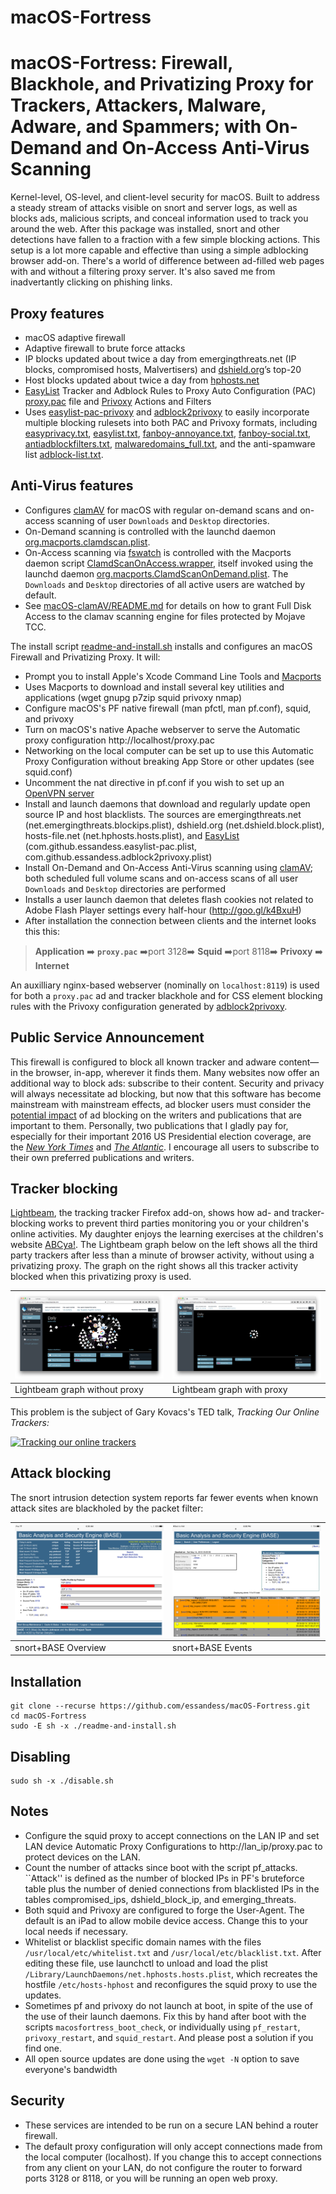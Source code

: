 macOS-Fortress
===========

# macOS-Fortress: Firewall, Blackhole, and Privatizing Proxy for Trackers, Attackers, Malware, Adware, and Spammers; with On-Demand and On-Access Anti-Virus Scanning

Kernel-level, OS-level, and client-level security for macOS. Built to address a steady stream of attacks visible on snort and server logs, as well as blocks ads, malicious scripts, and conceal information used to track you around the web. After this package was installed, snort and other detections have fallen to a fraction with a few simple blocking actions.  This setup is a lot more capable and effective than using a simple adblocking browser add-on. There's a world of difference between ad-filled web pages with and without a filtering proxy server. It's also saved me from inadvertantly clicking on phishing links.

## Proxy features
* macOS adaptive firewall
* Adaptive firewall to brute force attacks
* IP blocks updated about twice a day from emergingthreats.net (IP blocks, compromised hosts, Malvertisers) and [dshield.org](https://secure.dshield.org)’s top-20
* Host blocks updated about twice a day from [hphosts.net](https://www.hosts-file.net)
* [EasyList](https://easylist.to/index.html) Tracker and Adblock Rules to Proxy Auto Configuration (PAC) [proxy.pac](https://raw.githubusercontent.com/essandess/easylist-pac-privoxy/master/proxy.pac) file and [Privoxy](http://www.privoxy.org) Actions and Filters
* Uses [easylist-pac-privoxy](../../../easylist-pac-privoxy) and [adblock2privoxy](../../../adblock2privoxy) to easily incorporate multiple blocking rulesets into both PAC and Privoxy formats, including [easyprivacy.txt](https://easylist.to/easylist/easyprivacy.txt), [easylist.txt](https://easylist.to/easylist/easylist.txt), [fanboy-annoyance.txt](https://easylist.to/easylist/fanboy-annoyance.txt), [fanboy-social.txt](https://easylist.to/easylist/fanboy-social.txt), [antiadblockfilters.txt](https://easylist-downloads.adblockplus.org/antiadblockfilters.txt), [malwaredomains_full.txt](https://easylist-downloads.adblockplus.org/malwaredomains_full.txt), and the anti-spamware list [adblock-list.txt](https://raw.githubusercontent.com/Dawsey21/Lists/master/adblock-list.txt).

## Anti-Virus features
* Configures [clamAV](http://www.clamav.net) for macOS with regular on-demand scans and on-access scanning of user `Downloads` 
and `Desktop` directories.
* On-Demand scanning is controlled with the launchd daemon
[org.macports.clamdscan.plist](../../../macOS-clamAV/blob/master/org.macports.clamdscan.plist).
* On-Access scanning via [fswatch](https://github.com/emcrisostomo/fswatch) is controlled with the Macports daemon script 
[ClamdScanOnAccess.wrapper](../../../macOS-clamAV/blob/master/ClamdScanOnAccess.wrapper), itself invoked using the launchd 
daemon [org.macports.ClamdScanOnDemand.plist](../../../macOS-clamAV/blob/master/org.macports.ClamdScanOnDemand.plist). The 
`Downloads` and `Desktop` directories of all active users are watched by default.
* See [macOS-clamAV/README.md](../../../macOS-clamAV/blob/master/README.md) for details on how to grant Full Disk Access to 
the clamav scanning engine for files protected by Mojave TCC.

The install script [readme-and-install.sh](readme-and-install.sh) installs and configures an macOS Firewall and Privatizing
Proxy. It will:
* Prompt you to install Apple's Xcode Command Line Tools and [Macports](https://www.macports.org/)
* Uses Macports to download and install several key utilities and applications (wget gnupg p7zip squid privoxy nmap)
* Configure macOS's PF native firewall (man pfctl, man pf.conf), squid, and privoxy
* Turn on macOS's native Apache webserver to serve the Automatic proxy configuration http://localhost/proxy.pac
* Networking on the local computer can be set up to use this Automatic Proxy Configuration without breaking App Store or other updates (see squid.conf)
* Uncomment the nat directive in pf.conf if you wish to set up an [OpenVPN server](../../../macos-openvpn-server)
* Install and launch daemons that download and regularly update open source IP and host blacklists. The sources are  emergingthreats.net (net.emergingthreats.blockips.plist), dshield.org (net.dshield.block.plist), hosts-file.net (net.hphosts.hosts.plist), and [EasyList](https://easylist.to) (com.github.essandess.easylist-pac.plist, com.github.essandess.adblock2privoxy.plist)
* Install On-Demand and On-Access Anti-Virus scanning using [clamAV](http://www.clamav.net); both scheduled full volume scans 
and on-access scans of all user `Downloads` and `Desktop` directories are performed
* Installs a user launch daemon that deletes flash cookies not related to Adobe Flash Player settings every half-hour  (http://goo.gl/k4BxuH)
* After installation the connection between clients and the internet looks this this:

> **Application** :arrow_right: **`proxy.pac`** :arrow_right:port 3128:arrow_right: **Squid** :arrow_right:port 8118:arrow_right: **Privoxy**  :arrow_right: **Internet**

An auxilliary nginx-based webserver (nominally on `localhost:8119`) is used for both a `proxy.pac` ad and tracker blackhole and for CSS element blocking rules with the Privoxy configuration generated by [adblock2privoxy](../../../adblock2privoxy).

## Public Service Announcement 

This firewall is configured to block all known tracker and adware content—in the browser, in-app, wherever it finds them. Many websites now offer an additional way to block ads: subscribe to their content. Security and privacy will always necessitate ad blocking, but now that this software has become mainstream with mainstream effects, ad blocker users must consider the [potential impact](http://arstechnica.com/business/2010/03/why-ad-blocking-is-devastating-to-the-sites-you-love/) of ad blocking on the writers and publications that are important to them. Personally, two publications that I gladly pay for, especially for their important 2016 US Presidential election coverage, are the *[New York Times](http://www.nytimes.com)* and *[The Atlantic](http://www.theatlantic.com)*. I encourage all users to subscribe to their own preferred publications and writers.


## Tracker blocking

[Lightbeam](https://www.mozilla.org/en-US/lightbeam/), the tracking tracker Firefox add-on, shows how ad- and tracker-blocking works to prevent third parties monitoring you or your children's online activities. My daughter enjoys the learning exercises at the children's website [ABCya!](http://www.abcya.com). The Lightbeam graph below on the left shows all the third party trackers after less than a minute of browser activity, without using a privatizing proxy. The graph on the right shows all this tracker activity blocked when this privatizing proxy is used.


![Lightbeam graph without proxy](Lightbeam_noproxy.png)| ![Lightbeam graph without proxy](Lightbeam_proxy.png)
------------ | -------------
Lightbeam graph without proxy | Lightbeam graph with proxy

This problem is the subject of Gary Kovacs's TED talk, *Tracking Our Online Trackers:*

[![Tracking our online trackers](https://www.wired.com/images_blogs/business/2012/02/6792752454_99d91d2a92_z.jpg)](https://www.youtube.com/watch?v=f_f5wNw-2c0 "Tracking our online trackers")


## Attack blocking

The snort intrusion detection system reports far fewer events when known attack sites are blackholed by the packet filter:

![snort+BASE Overview](BASE_Overview.PNG)| ![snort+BASE Events](BASE_Events.PNG)
------------ | -------------
snort+BASE Overview | snort+BASE Events

## Installation

```
git clone --recurse https://github.com/essandess/macOS-Fortress.git
cd macOS-Fortress
sudo -E sh -x ./readme-and-install.sh
```

## Disabling

```
sudo sh -x ./disable.sh
```

## Notes

* Configure the squid proxy to accept connections on the LAN IP and set LAN device Automatic Proxy Configurations to http://lan_ip/proxy.pac to protect devices on the LAN.
* Count the number of attacks since boot with the script pf_attacks. ``Attack'' is defined as the number of blocked IPs in PF's bruteforce table plus the number of denied connections from blacklisted IPs in the tables compromised_ips, dshield_block_ip, and emerging_threats.
* Both squid and Privoxy are configured to forge the User-Agent. The default is an iPad to allow mobile device access. Change this to your local needs if necessary.
* Whitelist or blacklist specific domain names with the files `/usr/local/etc/whitelist.txt` and `/usr/local/etc/blacklist.txt`. After editing these file, use launchctl to unload and load the plist `/Library/LaunchDaemons/net.hphosts.hosts.plist`, which recreates the hostfile `/etc/hosts-hphost` and reconfigures the squid proxy to use the updates.
* Sometimes pf and privoxy do not launch at boot, in spite of the use of the use of their launch daemons.  Fix this by hand after boot with the scripts `macosfortress_boot_check`, or individually using `pf_restart`, `privoxy_restart`, and `squid_restart`. And please post a solution if you find one.
* All open source updates are done using the `wget -N` option to save everyone's bandwidth

## Security

* These services are intended to be run on a secure LAN behind a router firewall.
* The default proxy configuration will only accept connections made from the local computer (localhost). If you change this to accept connections from any client on your LAN, do not configure the router to forward ports 3128 or 8118, or you will be running an open web proxy.
